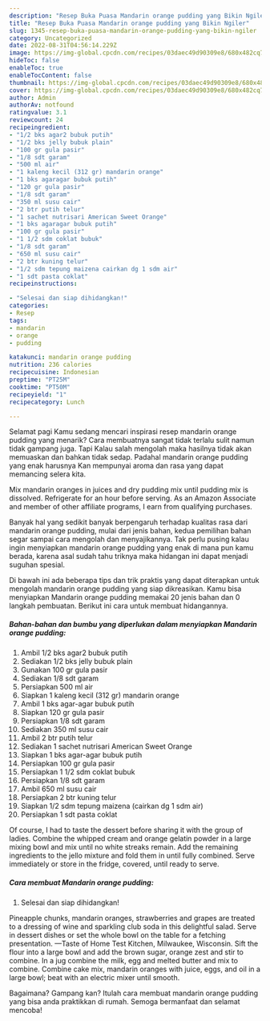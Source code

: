 ```yaml
---
description: "Resep Buka Puasa Mandarin orange pudding yang Bikin Ngiler"
title: "Resep Buka Puasa Mandarin orange pudding yang Bikin Ngiler"
slug: 1345-resep-buka-puasa-mandarin-orange-pudding-yang-bikin-ngiler
category: Uncategorized
date: 2022-08-31T04:56:14.229Z
image: https://img-global.cpcdn.com/recipes/03daec49d90309e8/680x482cq70/mandarin-orange-pudding-foto-resep-utama.jpg
hideToc: false
enableToc: true
enableTocContent: false
thumbnail: https://img-global.cpcdn.com/recipes/03daec49d90309e8/680x482cq70/mandarin-orange-pudding-foto-resep-utama.jpg
cover: https://img-global.cpcdn.com/recipes/03daec49d90309e8/680x482cq70/mandarin-orange-pudding-foto-resep-utama.jpg
author: Admin
authorAv: notfound
ratingvalue: 3.1
reviewcount: 24
recipeingredient:
- "1/2 bks agar2 bubuk putih"
- "1/2 bks jelly bubuk plain"
- "100 gr gula pasir"
- "1/8 sdt garam"
- "500 ml air"
- "1 kaleng kecil (312 gr) mandarin orange"
- "1 bks agaragar bubuk putih"
- "120 gr gula pasir"
- "1/8 sdt garam"
- "350 ml susu cair"
- "2 btr putih telur"
- "1 sachet nutrisari American Sweet Orange"
- "1 bks agaragar bubuk putih"
- "100 gr gula pasir"
- "1 1/2 sdm coklat bubuk"
- "1/8 sdt garam"
- "650 ml susu cair"
- "2 btr kuning telur"
- "1/2 sdm tepung maizena cairkan dg 1 sdm air"
- "1 sdt pasta coklat"
recipeinstructions:

- "Selesai dan siap dihidangkan!"
categories:
- Resep
tags:
- mandarin
- orange
- pudding

katakunci: mandarin orange pudding 
nutrition: 236 calories
recipecuisine: Indonesian
preptime: "PT25M"
cooktime: "PT50M"
recipeyield: "1"
recipecategory: Lunch

---
```



Selamat pagi Kamu sedang mencari inspirasi resep mandarin orange pudding yang menarik? Cara membuatnya sangat tidak terlalu sulit namun tidak gampang juga. Tapi Kalau salah mengolah maka hasilnya tidak akan memuaskan dan bahkan tidak sedap. Padahal mandarin orange pudding yang enak harusnya Kan mempunyai aroma dan rasa yang dapat memancing selera kita.


Mix mandarin oranges in juices and dry pudding mix until pudding mix is dissolved. Refrigerate for an hour before serving. As an Amazon Associate and member of other affiliate programs, I earn from qualifying purchases.

Banyak hal yang sedikit banyak berpengaruh terhadap kualitas rasa dari mandarin orange pudding, mulai dari jenis bahan, kedua pemilihan bahan segar sampai cara mengolah dan menyajikannya. Tak perlu pusing kalau ingin menyiapkan mandarin orange pudding yang enak di mana pun kamu berada, karena asal sudah tahu triknya maka hidangan ini dapat menjadi suguhan spesial.


Di bawah ini ada beberapa tips dan trik praktis yang dapat diterapkan untuk mengolah mandarin orange pudding yang siap dikreasikan. Kamu bisa menyiapkan Mandarin orange pudding memakai 20 jenis bahan dan 0 langkah pembuatan. Berikut ini cara untuk membuat hidangannya.

<!--inarticleads1-->

##### Bahan-bahan dan bumbu yang diperlukan dalam menyiapkan Mandarin orange pudding:

1. Ambil 1/2 bks agar2 bubuk putih
1. Sediakan 1/2 bks jelly bubuk plain
1. Gunakan 100 gr gula pasir
1. Sediakan 1/8 sdt garam
1. Persiapkan 500 ml air
1. Siapkan 1 kaleng kecil (312 gr) mandarin orange
1. Ambil 1 bks agar-agar bubuk putih
1. Siapkan 120 gr gula pasir
1. Persiapkan 1/8 sdt garam
1. Sediakan 350 ml susu cair
1. Ambil 2 btr putih telur
1. Sediakan 1 sachet nutrisari American Sweet Orange
1. Siapkan 1 bks agar-agar bubuk putih
1. Persiapkan 100 gr gula pasir
1. Persiapkan 1 1/2 sdm coklat bubuk
1. Persiapkan 1/8 sdt garam
1. Ambil 650 ml susu cair
1. Persiapkan 2 btr kuning telur
1. Siapkan 1/2 sdm tepung maizena (cairkan dg 1 sdm air)
1. Persiapkan 1 sdt pasta coklat


Of course, I had to taste the dessert before sharing it with the group of ladies. Combine the whipped cream and orange gelatin powder in a large mixing bowl and mix until no white streaks remain. Add the remaining ingredients to the jello mixture and fold them in until fully combined. Serve immediately or store in the fridge, covered, until ready to serve. 

<!--inarticleads2-->

##### Cara membuat Mandarin orange pudding:


1. Selesai dan siap dihidangkan!

Pineapple chunks, mandarin oranges, strawberries and grapes are treated to a dressing of wine and sparkling club soda in this delightful salad. Serve in dessert dishes or set the whole bowl on the table for a fetching presentation. —Taste of Home Test Kitchen, Milwaukee, Wisconsin. Sift the flour into a large bowl and add the brown sugar, orange zest and stir to combine. In a jug combine the milk, egg and melted butter and mix to combine. Combine cake mix, mandarin oranges with juice, eggs, and oil in a large bowl; beat with an electric mixer until smooth. 

Bagaimana? Gampang kan? Itulah cara membuat mandarin orange pudding yang bisa anda praktikkan di rumah. Semoga bermanfaat dan selamat mencoba!
